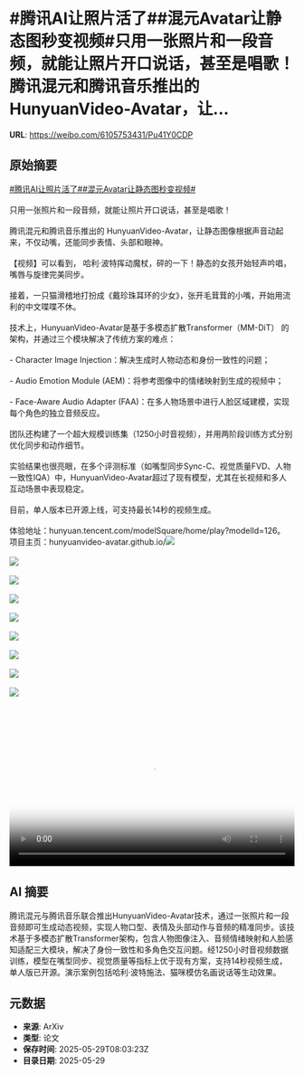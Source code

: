 # #腾讯AI让照片活了##混元Avatar让静态图秒变视频#只用一张照片和一段音频，就能让照片开口说话，甚至是唱歌！腾讯混元和腾讯音乐推出的 HunyuanVideo-Avatar，让...

**URL**: https://weibo.com/6105753431/Pu41Y0CDP

## 原始摘要

<a href="https://m.weibo.cn/search?containerid=231522type%3D1%26t%3D10%26q%3D%23%E8%85%BE%E8%AE%AFAI%E8%AE%A9%E7%85%A7%E7%89%87%E6%B4%BB%E4%BA%86%23&amp;extparam=%23%E8%85%BE%E8%AE%AFAI%E8%AE%A9%E7%85%A7%E7%89%87%E6%B4%BB%E4%BA%86%23" data-hide=""><span class="surl-text">#腾讯AI让照片活了#</span></a><a href="https://m.weibo.cn/search?containerid=231522type%3D1%26t%3D10%26q%3D%23%E6%B7%B7%E5%85%83Avatar%E8%AE%A9%E9%9D%99%E6%80%81%E5%9B%BE%E7%A7%92%E5%8F%98%E8%A7%86%E9%A2%91%23&amp;extparam=%23%E6%B7%B7%E5%85%83Avatar%E8%AE%A9%E9%9D%99%E6%80%81%E5%9B%BE%E7%A7%92%E5%8F%98%E8%A7%86%E9%A2%91%23" data-hide=""><span class="surl-text">#混元Avatar让静态图秒变视频#</span></a><br><br>只用一张照片和一段音频，就能让照片开口说话，甚至是唱歌！<br><br>腾讯混元和腾讯音乐推出的 HunyuanVideo-Avatar，让静态图像根据声音动起来，不仅动嘴，还能同步表情、头部和眼神。<br><br>【视频】可以看到， 哈利·波特挥动魔杖，砰的一下！静态的女孩开始轻声吟唱，嘴唇与旋律完美同步。<br><br>接着，一只猫滑稽地打扮成《戴珍珠耳环的少女》，张开毛茸茸的小嘴，开始用流利的中文喋喋不休。<br><br>技术上，HunyuanVideo-Avatar是基于多模态扩散Transformer（MM-DiT） 的架构，并通过三个模块解决了传统方案的难点：<br><br>- Character Image Injection：解决生成时人物动态和身份一致性的问题；<br><br>- Audio Emotion Module (AEM)：将参考图像中的情绪映射到生成的视频中；<br><br>- Face-Aware Audio Adapter (FAA)：在多人物场景中进行人脸区域建模，实现每个角色的独立音频反应。<br><br>团队还构建了一个超大规模训练集（1250小时音视频），并用两阶段训练方式分别优化同步和动作细节。<br><br>实验结果也很亮眼，在多个评测标准（如嘴型同步Sync-C、视觉质量FVD、人物一致性IQA）中，HunyuanVideo-Avatar超过了现有模型，尤其在长视频和多人互动场景中表现稳定。<br><br>目前，单人版本已开源上线，可支持最长14秒的视频生成。<br><br>体验地址：hunyuan.tencent.com/modelSquare/home/play?modelId=126。<br>项目主页：hunyuanvideo-avatar.github.io/<img style="" src="https://tvax1.sinaimg.cn/large/006Fd7o3ly1i1wd9w0l22j31hc0u0wgd.jpg" referrerpolicy="no-referrer"><br><br><img style="" src="https://tvax2.sinaimg.cn/large/006Fd7o3ly1i1wd9pwwxvj30jk0qogmz.jpg" referrerpolicy="no-referrer"><br><br><img style="" src="https://tvax2.sinaimg.cn/large/006Fd7o3ly1i1wd9q3fwbj30jk0qodgq.jpg" referrerpolicy="no-referrer"><br><br><img style="" src="https://tvax1.sinaimg.cn/large/006Fd7o3ly1i1wd9s1bhij30jk0qo0tf.jpg" referrerpolicy="no-referrer"><br><br><img style="" src="https://tvax4.sinaimg.cn/large/006Fd7o3ly1i1wd9sm3i4j30jk0qo0tp.jpg" referrerpolicy="no-referrer"><br><br><img style="" src="https://tvax2.sinaimg.cn/large/006Fd7o3ly1i1wd9qef9uj30jk0qomyc.jpg" referrerpolicy="no-referrer"><br><br><img style="" src="https://tvax1.sinaimg.cn/large/006Fd7o3ly1i1wd9ticznj30qo0jkjsq.jpg" referrerpolicy="no-referrer"><br><br><img style="" src="https://tvax3.sinaimg.cn/large/006Fd7o3ly1i1wd9tqizzj30qo0jkq3k.jpg" referrerpolicy="no-referrer"><br><br><img style="" src="https://tvax2.sinaimg.cn/large/006Fd7o3ly1i1wd9x45fcj30qo0jk3zl.jpg" referrerpolicy="no-referrer"><br><br><br clear="both"><div style="clear: both"></div><video controls="controls" poster="https://tvax4.sinaimg.cn/orj480/006Fd7o3ly1i1wd9vbnh6j31hc0u0wgd.jpg" style="width: 100%"><source src="https://f.video.weibocdn.com/o0/cUGxy0ndlx08oCGujPBe01041200dwQg0E010.mp4?label=mp4_720p&amp;template=1280x720.25.0&amp;ori=0&amp;ps=1CwnkDw1GXwCQx&amp;Expires=1748509261&amp;ssig=o%2FwetKngWi&amp;KID=unistore,video"><source src="https://f.video.weibocdn.com/o0/KGR3y7xElx08oCGsO2Ny010412006Usa0E010.mp4?label=mp4_hd&amp;template=852x480.25.0&amp;ori=0&amp;ps=1CwnkDw1GXwCQx&amp;Expires=1748509261&amp;ssig=hV1dRxNanD&amp;KID=unistore,video"><source src="https://f.video.weibocdn.com/o0/po6xrqf1lx08oCGtwuco010412004kmx0E010.mp4?label=mp4_ld&amp;template=640x360.25.0&amp;ori=0&amp;ps=1CwnkDw1GXwCQx&amp;Expires=1748509261&amp;ssig=fh29h251NK&amp;KID=unistore,video"><p>视频无法显示，请前往<a href="https://video.weibo.com/show?fid=1034%3A5171652582113302" target="_blank" rel="noopener noreferrer">微博视频</a>观看。</p></video>

## AI 摘要

腾讯混元与腾讯音乐联合推出HunyuanVideo-Avatar技术，通过一张照片和一段音频即可生成动态视频，实现人物口型、表情及头部动作与音频的精准同步。该技术基于多模态扩散Transformer架构，包含人物图像注入、音频情绪映射和人脸感知适配三大模块，解决了身份一致性和多角色交互问题。经1250小时音视频数据训练，模型在嘴型同步、视觉质量等指标上优于现有方案，支持14秒视频生成，单人版已开源。演示案例包括哈利·波特施法、猫咪模仿名画说话等生动效果。

## 元数据

- **来源**: ArXiv
- **类型**: 论文
- **保存时间**: 2025-05-29T08:03:23Z
- **目录日期**: 2025-05-29
